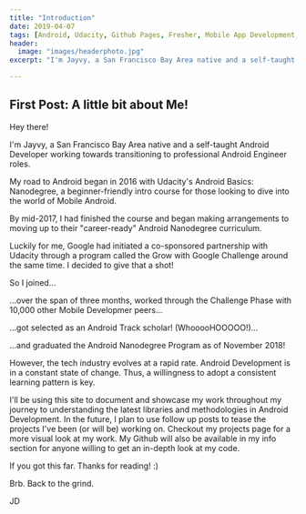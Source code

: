 ```yaml
---
title: "Introduction"
date: 2019-04-07
tags: [Android, Udacity, Github Pages, Fresher, Mobile App Development, Google, Grow with Google, Nanodegree]
header:
  image: "images/headerphoto.jpg"
excerpt: "I'm Jayvy, a San Francisco Bay Area native and a self-taught Android Developer working my way into transitioning to professional Android Engineer roles."

---
```


## First Post: A little bit about Me!

Hey there!

I'm Jayvy, a San Francisco Bay Area native and a self-taught Android Developer working towards transitioning to professional Android Engineer roles.

My road to Android began in 2016 with Udacity's Android Basics: Nanodegree, a beginner-friendly intro course for those looking to dive into the world of Mobile Android. 

By mid-2017, I had finished the course and began making arrangements to moving up to their "career-ready" Android Nanodegree curriculum. 

Luckily for me, Google had initiated a co-sponsored partnership with Udacity through a program called the Grow with Google Challenge around the same time. I decided to give that a shot!

So I joined...

...over the span of three months, worked through the Challenge Phase with 10,000 other Mobile Developmer peers...

...got selected as an Android Track scholar! (WhooooHOOOOO!)...

...and graduated the Android Nanodegree Program as of November 2018!

However, the tech industry evolves at a rapid rate. Android Development is in a constant state of change. Thus, a willingness to adopt a consistent learning pattern is key.

I'll be using this site to document and showcase my work throughout my journey to understanding the latest libraries and methodologies in Android Development. In the future, I plan to use follow up posts to tease the projects I've been (or will be) working on. Checkout my projects page for a more visual look at my work. My Github will also be available in my info section for anyone willing to get an in-depth look at my code.

If you got this far. Thanks for reading! :)

Brb. Back to the grind.

JD